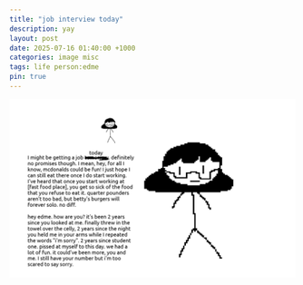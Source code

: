```yaml
---
title: "job interview today"
description: yay
layout: post
date: 2025-07-16 01:40:00 +1000
categories: image misc
tags: life person:edme
pin: true
---
```

!["please call me"](/assets/img/mcedme.png)